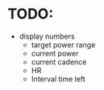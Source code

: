 # TODO:
- display numbers
    - target power range
    - current power
    - current cadence
    - HR
    - Interval time left

